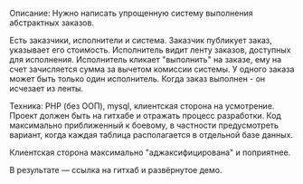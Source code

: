 Описание:
Нужно написать упрощенную систему выполнения абстрактных заказов.


Есть заказчики, исполнители и система.
Заказчик публикует заказ, указывает его стоимость.
Исполнитель видит ленту заказов, доступных для исполнения.
Исполнитель кликает "выполнить" на заказе, ему на счет зачисляется сумма за вычетом комиссии системы.
У одного заказа может быть только один исполнитель. Когда заказ выполнен - он исчезает из ленты.


Техника:
PHP (без ООП), mysql, клиентская сторона на усмотрение. Проект должен быть на гитхабе и отражать процесс разработки.
Код максимально приближенный к боевому, в частности предусмотреть вариант, когда каждая таблица располагается в отдельной базе данных.


Клиентская сторона максимально "аджаксифицирована" и поприятнее.


В результате — ссылка на гитхаб и развёрнутое демо.